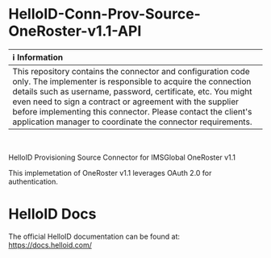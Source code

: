 # HelloID-Conn-Prov-Source-OneRoster-v1.1-API

| :information_source: Information |
|:---------------------------|
| This repository contains the connector and configuration code only. The implementer is responsible to acquire the connection details such as username, password, certificate, etc. You might even need to sign a contract or agreement with the supplier before implementing this connector. Please contact the client's application manager to coordinate the connector requirements.       |

<br />

HelloID Provisioning Source Connector for IMSGlobal OneRoster v1.1

This implemetation of OneRoster v1.1 leverages OAuth 2.0 for authentication.

# HelloID Docs
The official HelloID documentation can be found at: https://docs.helloid.com/
